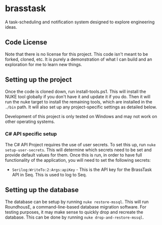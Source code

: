 # brasstask
A task-scheduling and notification system designed to explore engineering ideas.

## Code License

Note that there is no license for this project. This code isn't meant to be forked, cloned, etc. It is purely a demonstration of what I can build and an exploration for me to learn new things.

## Setting up the project

Once the code is cloned down, run install-tools.ps1. This will install the NUKE tool globally if you don't have it and update it if you do. Then it will run the nuke target to install the remaining tools, which are installed in the `./bin` path. It will also set up any project-specific settings as detailed below.

Development of this project is only tested on Windows and may not work on other operating systems.

### C# API specific setup

The C# API Project requires the use of user secrets. To set this up, run `nuke setup-user-secrets`. This will determine which secrets need to be set and provide default values for them. Once this is run, in order to have full functionality of the application, you will need to set the following secrets:

- `Serilog:WriteTo:2:Args:apiKey` - This is the API key for the BrassTask API in Seq. This is used to log to Seq.

## Setting up the database

The database can be setup by running `nuke restore-mssql`. This will run RoundhousE, a command-line-based database migration software. For testing purposes, it may make sense to quickly drop and recreate the database. This can be done by running `nuke drop-and-restore-mssql`.
